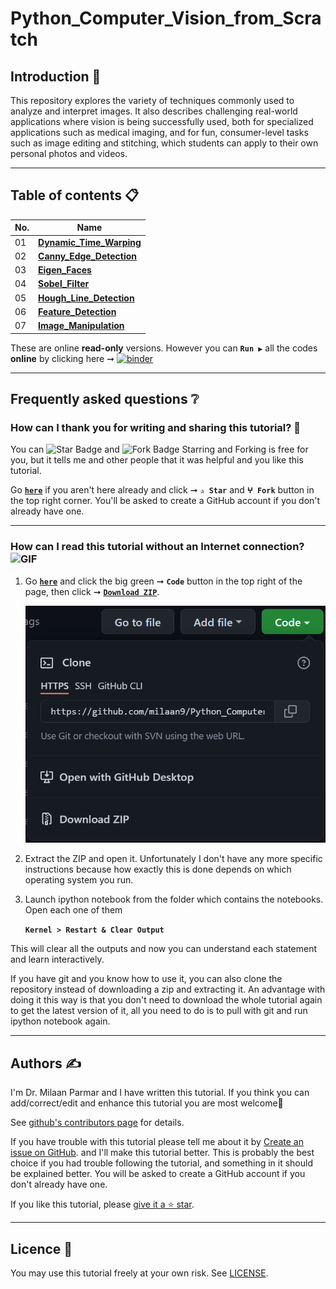 # Python_Computer_Vision_from_Scratch

## Introduction 👋

This repository explores the variety of techniques commonly used to analyze and interpret images. It also describes challenging real-world applications where vision is being successfully used, both for specialized applications such as medical imaging, and for fun, consumer-level tasks such as image editing and stitching, which students can apply to their own personal photos and videos.

---

## Table of contents 📋

| **No.** | **Name** | 
| ------- | -------- | 
| 01 | **[Dynamic_Time_Warping](https://github.com/salinourian/ython_Computer_Vision_from_Scratch/tree/main/01_Dynamic_Time_Warping)** |
| 02 | **[Canny_Edge_Detection](https://github.com/milaan9/Python_Computer_Vision_from_Scratch/tree/main/02_Canny_Edge_Detection)** |
| 03 | **[Eigen_Faces](https://github.com/milaan9/Python_Computer_Vision_from_Scratch/tree/main/03_Eigen_Faces)** |
| 04 | **[Sobel_Filter](https://github.com/milaan9/Python_Computer_Vision_from_Scratch/tree/main/04_Sobel_Filter)** |
| 05 | **[Hough_Line_Detection](https://github.com/milaan9/Python_Computer_Vision_from_Scratch/tree/main/05_Hough_Line_Detection)** |
| 06 | **[Feature_Detection](https://github.com/milaan9/Python_Computer_Vision_from_Scratch/tree/main/06_Feature_Detection)** |
| 07 | **[Image_Manipulation](https://github.com/milaan9/Python_Computer_Vision_from_Scratch/tree/main/07_Image_Manipulation)** |

These are online **read-only** versions. However you can **`Run ▶`**  all the codes **online** by clicking here ➞ <a href="https://mybinder.org/v2/gh/milaan9/Python_Computer_Vision_from_Scratch/HEAD"><img src="https://mybinder.org/badge_logo.svg" alt="binder"/></a>

---

## Frequently asked questions ❔

### How can I thank you for writing and sharing this tutorial? 🌷

You can <img src="https://img.shields.io/static/v1?label=%E2%AD%90 Star &message=if%20useful&style=style=flat&color=blue" alt="Star Badge"/> and <img src="https://img.shields.io/static/v1?label=%E2%B5%96 Fork &message=if%20useful&style=style=flat&color=blue" alt="Fork Badge"/> Starring and Forking is free for you, but it tells me and other people that it was helpful and you like this tutorial.

Go [**`here`**](https://github.com/milaan9/Python_Computer_Vision_from_Scratch) if you aren't here already and click ➞ **`✰ Star`** and **`ⵖ Fork`** button in the top right corner. You'll be asked to create a GitHub account if you don't already have one.

---

### How can I read this tutorial without an Internet connection? <img alt="GIF" src="https://github.com/TheDudeThatCode/TheDudeThatCode/blob/master/Assets/hmm.gif" width="20" />

1. Go [**`here`**](https://github.com/milaan9/Python_Computer_Vision_from_Scratch) and click the big green ➞ **`Code`** button in the top right of the page, then click ➞ [**`Download ZIP`**](https://github.com/milaan9/Python_Computer_Vision_from_Scratch/archive/refs/heads/main.zip).

    ![Download ZIP](img/dnld_rep.png) 

2. Extract the ZIP and open it. Unfortunately I don't have any more specific instructions because how exactly this is done depends on which operating system you run.
    
3. Launch ipython notebook from the folder which contains the notebooks. Open each one of them
  
    **`Kernel > Restart & Clear Output`**
    
This will clear all the outputs and now you can understand each statement and learn interactively.

If you have git and you know how to use it, you can also clone the repository instead of downloading a zip and extracting it. An advantage with doing it this way is that you don't need to download the whole tutorial again to get the latest version of it, all you need to do is to pull with git and run ipython notebook again.

---

## Authors ✍️

I'm Dr. Milaan Parmar and I have written this tutorial. If you think you can add/correct/edit and enhance this tutorial you are most welcome🙏

See [github's contributors page](https://github.com/milaan9/Python_Computer_Vision_from_Scratch/graphs/contributors) for details.

If you have trouble with this tutorial please tell me about it by [Create an issue on GitHub](https://github.com/milaan9/Python_Computer_Vision_from_Scratch/issues/new). and I'll make this tutorial better. This is probably the best choice if you had trouble following the tutorial, and something in it should be explained better. You will be asked to create a GitHub account if you don't already have one.

If you like this tutorial, please [give it a ⭐ star](https://github.com/milaan9/Python_Computer_Vision_from_Scratch).

---

## Licence 📜

You may use this tutorial freely at your own risk. See [LICENSE](./LICENSE).
